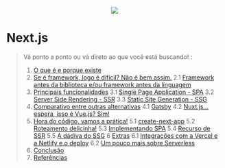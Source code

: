 <p align="center">
  <a href="https://github.com/he4rt/4noobs" target="_blank">
    <img src="../../assets/global/header-4noobs.svg">
  </a>
</p>

# Next.js

> Vá ponto a ponto ou vá direto ao que você está buscando! :
> 1. [O que é e porque existe](#nextjs-onde-vivem-o-que-comem)
> 2. [Se é framework, logo é difícil? Não é bem assim.](#framework)
> 2.1 [Framework antes da biblioteca e/ou framework antes da línguagem](#framework-antes-da-linguagem)
> 3. [Principais funcionalidades](#funcionalidades)
> 3.1 [Single Page Application - SPA](#funcionalidades-spa)
> 3.2 [Server Side Rendering - SSR](#funcionalidades-ssr)
> 3.3 [Static Site Generation - SSG](#funcionalidades-ssg)
> 4. [Comparativo entre outras alternativas](#comparativo)
> 4.1  [Gatsby](#gatsby)
> 4.2  [Nuxt.js... espera, isso é Vue.js? Sim!](#nuxt-js)
> 5. [Hora do código, vamos a prática!](#codigo-next-js)
> 5.1 [create-next-app](#create-next-app)
> 5.2 [Roteamento delicinha!](#roteamento)
> 5.3 [Implementando SPA](#spa)
> 5.4 [Recurso de SSR](#ssr)
> 5.5 [A dádiva do SSG](#ssg)
> 6 [Extras](#extras)
> 6.1 [Integrações com a Vercel e a Netlify e o deploy](#integracao-e-deploy)
> 6.2 [Um pouco mais sobre Serverless](#serverless)
> 7. [Conclusão](#conclusao)
> 8. [Referências](#referências)